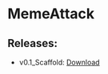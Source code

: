 # MemeAttack


## Releases:
- v0.1_Scaffold: [Download](https://1drv.ms/u/s!AiZXdjoaB2jxgqUfuf4BmmwsNibzmw)
